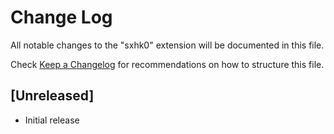 # Change Log

All notable changes to the "sxhk0" extension will be documented in this file.

Check [Keep a Changelog](http://keepachangelog.com/) for recommendations on how to structure this file.

## [Unreleased]

- Initial release
